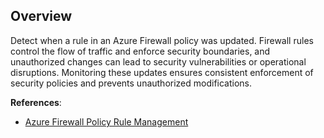 ## Overview

Detect when a rule in an Azure Firewall policy was updated. Firewall rules control the flow of traffic and enforce security boundaries, and unauthorized changes can lead to security vulnerabilities or operational disruptions. Monitoring these updates ensures consistent enforcement of security policies and prevents unauthorized modifications.

**References**:
- [Azure Firewall Policy Rule Management](https://learn.microsoft.com/en-us/azure/firewall-manager/rule-processing)
